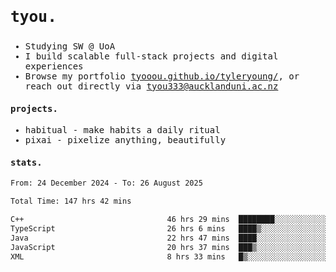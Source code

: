 ## <samp><h3>tyou.</h3></samp>
<samp>
   
   - Studying SW @ UoA
   - I build scalable full-stack projects and digital experiences
   - Browse my portfolio [tyooou.github.io/tyleryoung/](http://tyooou.github.io/tyleryoung/), or reach out directly via [tyou333@aucklanduni.ac.nz](mailto:tyou333@aucklanduni.ac.nz)

#### projects.
- habitual - make habits a daily ritual
- pixai - pixelize anything, beautifully

#### stats.
  <!--START_SECTION:waka-->

```txt
From: 24 December 2024 - To: 26 August 2025

Total Time: 147 hrs 42 mins

C++                                46 hrs 29 mins  ████████░░░░░░░░░░░░░░░░░   31.34 %
TypeScript                         26 hrs 6 mins   ████▒░░░░░░░░░░░░░░░░░░░░   17.61 %
Java                               22 hrs 47 mins  ████░░░░░░░░░░░░░░░░░░░░░   15.36 %
JavaScript                         20 hrs 37 mins  ███▒░░░░░░░░░░░░░░░░░░░░░   13.90 %
XML                                8 hrs 33 mins   █▒░░░░░░░░░░░░░░░░░░░░░░░   05.77 %
```

<!--END_SECTION:waka-->
</samp>
